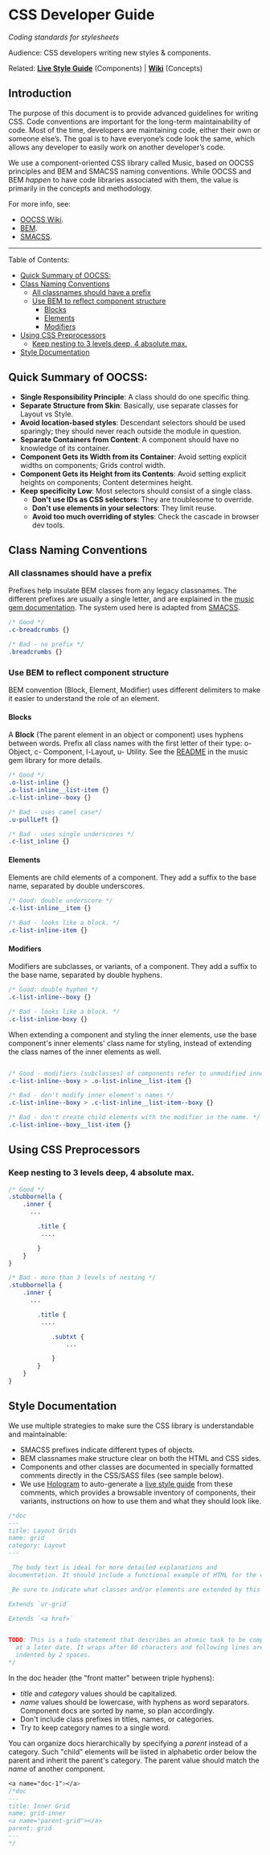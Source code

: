 # CSS Developer Guide

_Coding standards for stylesheets_

Audience: CSS developers writing new styles & components.

Related: **[Live Style Guide](https://m3a.vhlcentral.com/music/style_guide/)** (Components) |  **[Wiki](https://github.com/vhl/music/wiki)** (Concepts)

## Introduction

The purpose of this document is to provide advanced guidelines for writing CSS. Code conventions are important for the long-term maintainability of code. Most of the time, developers are maintaining code, either their own or someone else’s. The goal is to have everyone’s code look the same, which allows any developer to easily work on another developer’s code.

We use a component-oriented CSS library called Music, based on OOCSS principles and BEM and SMACSS naming conventions. While OOCSS and BEM _happen_ to have code libraries associated with them, the value is primarily in the concepts and methodology.

For more info, see:

* [OOCSS Wiki](https://github.com/stubbornella/oocss/wiki).
* [BEM](https://en.bem.info/methodology/).
* [SMACSS](https://smacss.com/).

----

Table of Contents:

<!-- MarkdownTOC -->

- [Quick Summary of OOCSS:](#quick-summary-of-oocss)
- [Class Naming Conventions](#class-naming-conventions)
  - [All classnames should have a prefix](#all-classnames-should-have-a-prefix)
  - [Use BEM to reflect component structure](#use-bem-to-reflect-component-structure)
    - [Blocks](#blocks)
    - [Elements](#elements)
    - [Modifiers](#modifiers)
- [Using CSS Preprocessors](#using-css-preprocessors)
  - [Keep nesting to 3 levels deep, 4 absolute max.](#keep-nesting-to-3-levels-deep-4-absolute-max)
- [Style Documentation](#style-documentation)

<!-- /MarkdownTOC -->


<a name="quick-summary-of-oocss"></a>
## Quick Summary of OOCSS:

* **Single Responsibility Principle**: A class should do one specific thing.
* **Separate Structure from Skin**: Basically, use separate classes for Layout vs Style.
* **Avoid location-based styles**: Descendant selectors should be used sparingly; they should never reach outside the module in question.
* **Separate Containers from Content**: A component should have no knowledge of its container.
* **Component Gets its Width from its Container**: Avoid setting explicit widths on components; Grids control width.
* **Component Gets its Height from its Contents**: Avoid setting explicit heights on components; Content determines height.
* **Keep specificity Low**: Most selectors should consist of a single class.
  * **Don't use IDs as CSS selectors**: They are troublesome to override.
  * **Don't use elements in your selectors**: They limit reuse.
  * **Avoid too much overriding of styles**: Check the cascade in browser dev tools.


<a name="class-naming-conventions"></a>
## Class Naming Conventions

<a name="all-classnames-should-have-a-prefix"></a>
### All classnames should have a prefix

Prefixes help insulate BEM classes from any legacy classnames. The different prefixes are usually a single letter, and are explained in the [music gem documentation](). The system used here is adapted from [SMACSS](https://smacss.com/).

```css
/* Good */
.c-breadcrumbs {}

/* Bad - no prefix */
.breadcrumbs {}
```


<a name="use-bem-to-reflect-component-structure"></a>
### Use BEM to reflect component structure

BEM convention (Block, Element, Modifier) uses different delimiters to make it easier to understand the role of an element.



<a name="blocks"></a>
#### Blocks

A **Block** (The parent element in an object or component) uses hyphens between words. Prefix all class names with the first letter of their type: o- Object, c- Component, l-Layout, u- Utility. See the [README](https://github.com/vhl/music/blob/library/app/assets/stylesheets/music/README.md) in the music gem library for more details.

```css
/* Good */
.o-list-inline {}
.o-list-inline__list-item {}
.c-list-inline--boxy {}

/* Bad - uses camel case*/
.u-pullLeft {}

/* Bad - uses single underscores */
.c-list_inline {}
```


<a name="elements"></a>
#### Elements

Elements are child elements of a component. They add a suffix to the base name, separated by double underscores.

```css
/* Good: double underscore */
.c-list-inline__item {}

/* Bad - looks like a block. */
.c-list-inline-item {}
```


<a name="modifiers"></a>
#### Modifiers

Modifiers are subclasses, or variants, of a component. They add a suffix to the base name, separated by double hyphens.

```css
/* Good: double hyphen */
.c-list-inline--boxy {}

/* Bad - looks like a block. */
.c-list-inline-boxy {}
```

When extending a component and styling the inner elements, use the base component's inner elements' class name for styling, instead of extending the class names of the inner elements as well.

```css

/* Good - modifiers (subclasses) of components refer to unmodified inner element's names */
.c-list-inline--boxy > .o-list-inline__list-item {}

/* Bad - don't modify inner element's names */
.c-list-inline--boxy > .c-list-inline__list-item--boxy {}

/* Bad - don't create child elements with the modifier in the name. */
.c-list-inline--boxy__list-item {}
```


<a name="using-css-preprocessors"></a>
## Using CSS Preprocessors

<a name="keep-nesting-to-3-levels-deep-4-absolute-max"></a>
### Keep nesting to 3 levels deep, 4 absolute max.

```css
/* Good */
.stubbornella {
    .inner {
      ...

        .title {
         ....

        }
    }
}

/* Bad - more than 3 levels of nesting */
.stubbornella {
    .inner {
      ...

        .title {
         ....

            .subtxt {
                ...

            }
        }
    }
}
```


<a name="style-documentation"></a>
## Style Documentation

We use multiple strategies to make sure the CSS library is understandable and maintainable:

* SMACSS prefixes indicate different types of objects.
* BEM classnames make structure clear on both the HTML and CSS sides.
* Components and other classes are documented in specially formatted comments directly in the CSS/SASS files (see sample below).
* We use [Hologram](trulia.github.io/hologram/) to auto-generate a [live style guide](//M3-SERVER/music/style_guide) from these comments, which provides a browsable inventory of components, their variants, instructions on how to use them and what they should look like.

```css
/*doc
---
title: Layout Grids
name: grid
category: Layout
---

_The body text is ideal for more detailed explanations and
documentation. It should include a functional example of HTML for the classes in question._

_Be sure to indicate what classes and/or elements are extended by this class:_

Extends `ur-grid`

Extends `<a href>`


TODO: This is a todo statement that describes an atomic task to be completed
  at a later date. It wraps after 80 characters and following lines are
  indented by 2 spaces.
*/
```

In the doc header (the "front matter" between triple hyphens):

* *title* and *category* values should be capitalized.
* *name* values should be lowercase, with hyphens as word separators. Component docs are sorted by name, so plan accordingly.
* Don't include class prefixes in titles, names, or categories.
* Try to keep category names to a single word.

You can organize docs hierarchically by specifying a *parent* instead of a category. Such "child" elements will be listed in alphabetic order below the parent and inherit the parent's category. The parent value should match the *name* of another component.

```css
<a name="doc-1"></a>
/*doc
---
title: Inner Grid
name: grid-inner
<a name="parent-grid"></a>
parent: grid
---
*/
```

